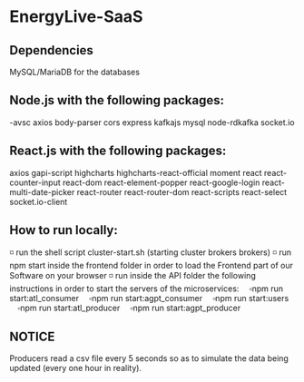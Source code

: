 # EnergyLive-SaaS
## Dependencies
MySQL/MariaDB for the databases

## Node.js with the following packages:

-avsc
axios
body-parser
cors
express
kafkajs
mysql
node-rdkafka
socket.io
## React.js with the following packages:

axios
gapi-script
highcharts
highcharts-react-official
moment
react
react-counter-input
react-dom
react-element-popper
react-google-login
react-multi-date-picker
react-router
react-router-dom
react-scripts
react-select
socket.io-client
## How to run locally:
◽ run the shell script cluster-start.sh (starting cluster brokers brokers)
◽ run npm start inside the frontend folder in order to load the Frontend part of our Software on your browser
◽ run inside the API folder the following instructions in order to start the servers of the microservices:
 ▫️npm run start:atl_consumer
 ▫️npm run start:agpt_consumer
 ▫️npm run start:users
 ▫️npm run start:atl_producer
 ▫️npm run start:agpt_producer

## NOTICE
Producers read a csv file every 5 seconds so as to simulate the data being updated (every one hour in reality).
